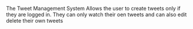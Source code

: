 The Tweet Management System Allows the user to create tweets only if they are logged in. They can only watch their oen tweets and can also edit delete their own tweets
